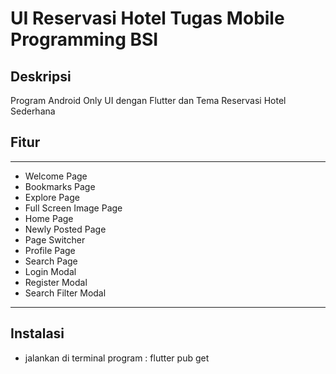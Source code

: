 # UI Reservasi Hotel Tugas Mobile Programming BSI

## Deskripsi

Program Android Only UI dengan Flutter dan Tema Reservasi Hotel Sederhana

## Fitur

---

- Welcome Page
- Bookmarks Page
- Explore Page
- Full Screen Image Page
- Home Page
- Newly Posted Page
- Page Switcher
- Profile Page
- Search Page
- Login Modal
- Register Modal
- Search Filter Modal

---

## Instalasi

- jalankan di terminal program : flutter pub get
